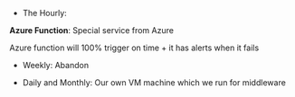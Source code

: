 - The Hourly:

**Azure Function**: Special service from Azure

Azure function will 100% trigger on time + it has alerts when it fails

- Weekly:
Abandon

- Daily and Monthly:
Our own VM machine which we run for middleware
